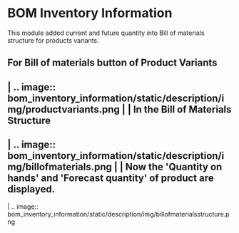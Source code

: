BOM Inventory Information
=========================

This module added current and future quantity into
Bill of materials structure for products variants.

For Bill of materials button of Product Variants
------------------------------------------------
|
.. image:: bom_inventory_information/static/description/img/productvariants.png
|
|
In the Bill of Materials Structure
----------------------------------
|
.. image:: bom_inventory_information/static/description/img/billofmaterials.png
|
|
Now the 'Quantity on hands' and 'Forecast quantity' of product are displayed.
-----------------------------------------------------------------------------
|
.. image:: bom_inventory_information/static/description/img/billofmaterialsstructure.png
